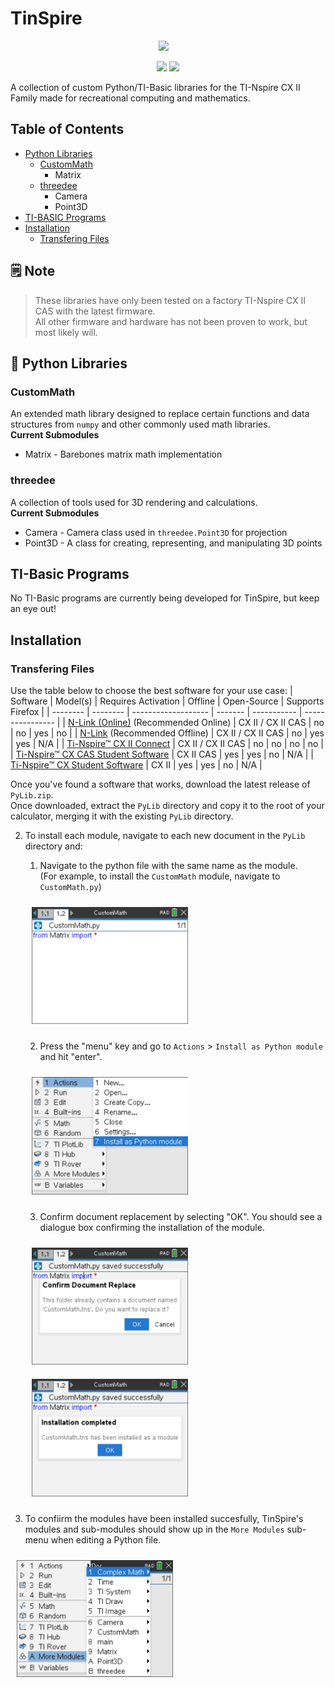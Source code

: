 # TinSpire


<p align="center">
<img style="width: 50px; margin-right: 1em" src="./readme_assets/logo.png">
</p>

<p align="center">
    <img src="https://shields.io/badge/Python-3.4-blue?logo=python&style=flat&logoColor=yellow">
    <img src="https://shields.io/badge/version-a0.0.1-lightgrey">
</p>

A collection of custom Python/TI-Basic libraries for the TI-Nspire CX II Family made for recreational computing and mathematics.
## Table of Contents
- [Python Libraries](#python-libraries)
	+ [CustomMath](#custommath)
		* Matrix
	+ [threedee](#threedee)
		* Camera
		* Point3D
- [TI-BASIC Programs](#ti-basic-programs)
- [Installation](#installation)
	+ [Transfering Files](#transfering-files)
## 🗒️ Note
>These libraries have only been tested on a factory TI-Nspire CX II CAS with the latest firmware.<br>
All other firmware and hardware has not been proven to work, but most likely will.
## 🐍 Python Libraries
### CustomMath
An extended math library designed to replace certain functions and data structures from `numpy` and other commonly used math libraries.<br>
**Current Submodules**
- Matrix - Barebones matrix math implementation
### threedee
A collection of tools used for 3D rendering and calculations.<br>
**Current Submodules**
- Camera - Camera class used in `threedee.Point3D` for projection
- Point3D - A class for creating, representing, and manipulating 3D points
## TI-Basic Programs
No TI-Basic programs are currently being developed for TinSpire, but keep an eye out!
## Installation
### Transfering Files
Use the table below to choose the best software for your use case:
| Software | Model(s) | Requires Activation | Offline | Open-Source | Supports Firefox |
| -------- | -------- | ------------------- | ------- | ----------- | ---------------- |
| [N-Link (Online)](https://n-link.lights0123.com/) (Recommended Online) | CX II / CX II CAS | no | no | yes | no |
| [N-Link](https://lights0123.com/n-link/) (Recommended Offline) | CX II / CX II CAS | no | yes | yes | N/A |
| [Ti-Nspire&#x2122; CX II Connect](https://nspireconnect.ti.com/) | CX II / CX II CAS | no | no | no | no |
| [Ti-Nspire&#x2122; CX CAS Student Software](https://education.ti.com/en/products/computer-software/ti-nspire-cx-cas-student-sw) | CX II CAS | yes | yes | no | N/A |
| [Ti-Nspire&#x2122; CX Student Software](https://education.ti.com/en/products/computer-software/ti-nspire-cx-student-sw) | CX II | yes | yes | no | N/A |

Once you've found a software that works, download the latest release of `PyLib.zip`.<br>
Once downloaded, extract the `PyLib` directory and copy it to the root of your calculator, merging it with the existing `PyLib` directory.<br>

2) To install each module, navigate to each new document in the `PyLib` directory and:
    1) Navigate to the python file with the same name as the module.<br> (For example, to install the `CustomMath` module, navigate to `CustomMath.py`)
    
    <p><img style="width: 250px; margin: 10px" src="./readme_assets/screenshots/basefile.jpg"></p>
    
    2) Press the "menu" key and go to `Actions` > `Install as Python module` and hit "enter".
    
    <p><img style="width: 250px; margin: 10px" src="./readme_assets/screenshots/install.jpg"></p>
    
    3) Confirm document replacement by selecting "OK". You should see a dialogue box confirming the installation of the module.
    
    <p><img style="width: 250px; margin: 10px" src="./readme_assets/screenshots/confirm-replace.jpg"><img style="width: 250px; margin: 10px" src="./readme_assets/screenshots/install-complete.jpg"></p>

3) To confiirm the modules have been installed succesfully, TinSpire's modules and sub-modules should show up in the `More Modules` sub-menu when editing a Python file.

<p><img style="width: 250px; margin: 10px" src="./readme_assets/screenshots/validate.jpg"></p>